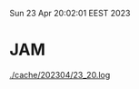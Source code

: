 Sun 23 Apr 20:02:01 EEST 2023
# JAM
<a href='./cache/202304/23_20.log'>./cache/202304/23_20.log</a>
